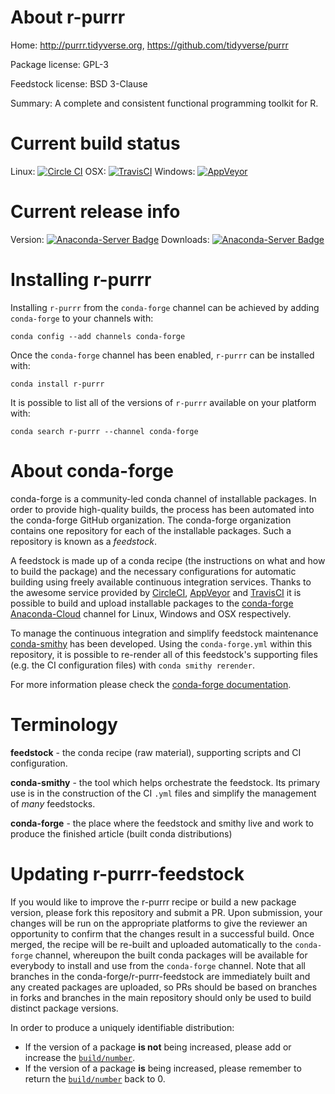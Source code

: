 About r-purrr
=============

Home: http://purrr.tidyverse.org, https://github.com/tidyverse/purrr

Package license: GPL-3

Feedstock license: BSD 3-Clause

Summary: A complete and consistent functional programming toolkit for R.



Current build status
====================

Linux: [![Circle CI](https://circleci.com/gh/conda-forge/r-purrr-feedstock.svg?style=shield)](https://circleci.com/gh/conda-forge/r-purrr-feedstock)
OSX: [![TravisCI](https://travis-ci.org/conda-forge/r-purrr-feedstock.svg?branch=master)](https://travis-ci.org/conda-forge/r-purrr-feedstock)
Windows: [![AppVeyor](https://ci.appveyor.com/api/projects/status/github/conda-forge/r-purrr-feedstock?svg=True)](https://ci.appveyor.com/project/conda-forge/r-purrr-feedstock/branch/master)

Current release info
====================
Version: [![Anaconda-Server Badge](https://anaconda.org/conda-forge/r-purrr/badges/version.svg)](https://anaconda.org/conda-forge/r-purrr)
Downloads: [![Anaconda-Server Badge](https://anaconda.org/conda-forge/r-purrr/badges/downloads.svg)](https://anaconda.org/conda-forge/r-purrr)

Installing r-purrr
==================

Installing `r-purrr` from the `conda-forge` channel can be achieved by adding `conda-forge` to your channels with:

```
conda config --add channels conda-forge
```

Once the `conda-forge` channel has been enabled, `r-purrr` can be installed with:

```
conda install r-purrr
```

It is possible to list all of the versions of `r-purrr` available on your platform with:

```
conda search r-purrr --channel conda-forge
```


About conda-forge
=================

conda-forge is a community-led conda channel of installable packages.
In order to provide high-quality builds, the process has been automated into the
conda-forge GitHub organization. The conda-forge organization contains one repository
for each of the installable packages. Such a repository is known as a *feedstock*.

A feedstock is made up of a conda recipe (the instructions on what and how to build
the package) and the necessary configurations for automatic building using freely
available continuous integration services. Thanks to the awesome service provided by
[CircleCI](https://circleci.com/), [AppVeyor](http://www.appveyor.com/)
and [TravisCI](https://travis-ci.org/) it is possible to build and upload installable
packages to the [conda-forge](https://anaconda.org/conda-forge)
[Anaconda-Cloud](http://docs.anaconda.org/) channel for Linux, Windows and OSX respectively.

To manage the continuous integration and simplify feedstock maintenance
[conda-smithy](http://github.com/conda-forge/conda-smithy) has been developed.
Using the ``conda-forge.yml`` within this repository, it is possible to re-render all of
this feedstock's supporting files (e.g. the CI configuration files) with ``conda smithy rerender``.

For more information please check the [conda-forge documentation](https://conda-forge.org/docs/).

Terminology
===========

**feedstock** - the conda recipe (raw material), supporting scripts and CI configuration.

**conda-smithy** - the tool which helps orchestrate the feedstock.
                   Its primary use is in the construction of the CI ``.yml`` files
                   and simplify the management of *many* feedstocks.

**conda-forge** - the place where the feedstock and smithy live and work to
                  produce the finished article (built conda distributions)


Updating r-purrr-feedstock
==========================

If you would like to improve the r-purrr recipe or build a new
package version, please fork this repository and submit a PR. Upon submission,
your changes will be run on the appropriate platforms to give the reviewer an
opportunity to confirm that the changes result in a successful build. Once
merged, the recipe will be re-built and uploaded automatically to the
`conda-forge` channel, whereupon the built conda packages will be available for
everybody to install and use from the `conda-forge` channel.
Note that all branches in the conda-forge/r-purrr-feedstock are
immediately built and any created packages are uploaded, so PRs should be based
on branches in forks and branches in the main repository should only be used to
build distinct package versions.

In order to produce a uniquely identifiable distribution:
 * If the version of a package **is not** being increased, please add or increase
   the [``build/number``](http://conda.pydata.org/docs/building/meta-yaml.html#build-number-and-string).
 * If the version of a package **is** being increased, please remember to return
   the [``build/number``](http://conda.pydata.org/docs/building/meta-yaml.html#build-number-and-string)
   back to 0.